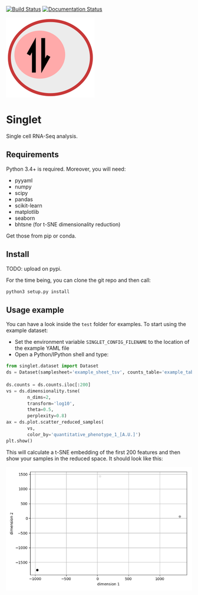 [![Build Status](https://travis-ci.org/iosonofabio/singlet.svg?branch=master)](https://travis-ci.org/iosonofabio/singlet)
[![Documentation Status](https://readthedocs.org/projects/singlet/badge/?version=master)](http://singlet.readthedocs.io)

![Logo](logo.png)
# Singlet
Single cell RNA-Seq analysis.

## Requirements
Python 3.4+ is required. Moreover, you will need:
- pyyaml
- numpy
- scipy
- pandas
- scikit-learn
- matplotlib
- seaborn
- bhtsne (for t-SNE dimensionality reduction)

Get those from pip or conda.

## Install
TODO: upload on pypi.

For the time being, you can clone the git repo and then call:
```bash
python3 setup.py install
```

## Usage example
You can have a look inside the `test` folder for examples. To start using the example dataset:
- Set the environment variable `SINGLET_CONFIG_FILENAME` to the location of the example YAML file
- Open a Python/IPython shell and type:

```python
from singlet.dataset import Dataset
ds = Dataset(samplesheet='example_sheet_tsv', counts_table='example_table_tsv')

ds.counts = ds.counts.iloc[:200]
vs = ds.dimensionality.tsne(
        n_dims=2,
        transform='log10',
        theta=0.5,
        perplexity=0.8)
ax = ds.plot.scatter_reduced_samples(
        vs,
        color_by='quantitative_phenotype_1_[A.U.]')
plt.show()
```

This will calculate a t-SNE embedding of the first 200 features and then show your samples in the reduced space. It should look like this:

![t-SNE example](example_data/example_tsne.png)

